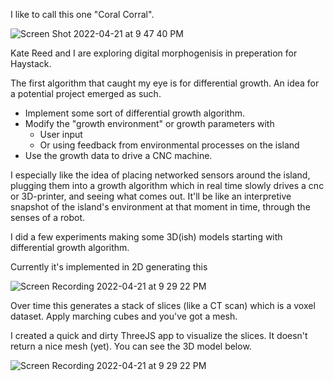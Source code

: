 I like to call this one "Coral Corral".

![Screen Shot 2022-04-21 at 9 47 40 PM](https://user-images.githubusercontent.com/27078897/164581004-33fdd6f1-54ba-4545-92da-76c65e97cdf4.png)

Kate Reed and I are exploring digital morphogenisis in preperation for Haystack.

The first algorithm that caught my eye is for differential growth. An idea for a potential project emerged as such.

- Implement some sort of differential growth algorithm.
- Modify the "growth environment" or growth parameters with 
  - User input
  - Or using feedback from environmental processes on the island
- Use the growth data to drive a CNC machine.

I especially like the idea of placing networked sensors around the island, plugging them into a growth algorithm which in real time slowly drives a cnc or
3D-printer, and seeing what comes out. It'll be like an interpretive snapshot of the island's environment at that moment in time, 
through the senses of a robot.

I did a few experiments making some 3D(ish) models starting with differential growth algorithm.

Currently it's implemented in 2D generating this

![Screen Recording 2022-04-21 at 9 29 22 PM](https://user-images.githubusercontent.com/27078897/164579749-69df0205-d927-4fb1-8b04-1020151492c6.gif)

Over time this generates a stack of slices (like a CT scan) which is a voxel dataset. Apply marching cubes and you've got a mesh.

I created a quick and dirty ThreeJS app to visualize the slices. It doesn't return a nice mesh (yet). You can see the 3D model below.

![Screen Recording 2022-04-21 at 9 29 22 PM](https://user-images.githubusercontent.com/27078897/164580195-afa33ff9-c867-460a-a8ff-fd3c2d2d1d3f.gif)


